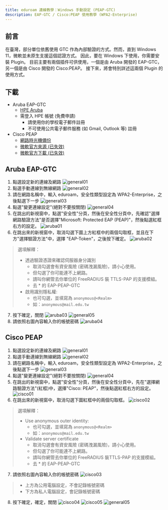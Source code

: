 ```yaml
---
title: eduroam 連線教學：Windows 手動設定 (PEAP-GTC)
description: EAP-GTC / Cisco:PEAP 使用教學 (WPA2-Enterprise)
---
```


## 前言
在臺灣，部分單位依舊使用 GTC 作為內部驗證的方式。然而，直到 Windows 11，微軟並未原生支援這個認證方式。
因此，要在 Windows 下使用，你需要安裝 Plugin。
目前主要有兩個插件可供使用，一個是由 Aruba 開發的 EAP-GTC，另一個是由 Cisco 開發的 Cisco:PEAP。
接下來，將會特別詳述這兩個 Plugin 的使用方式。

## 下載
- Aruba EAP-GTC
    - [HPE Aruba](https://networkingsupport.hpe.com/downloads/software/RmlsZTo4N2FlMjE3ZS01NWUyLTExZWItYjM5Ni01ZmMzMWE3Y2ZkZWE%3D)
    - 需登入 HPE 帳號 (免費申請)
        - 請使用你的學校電子郵件註冊
        - 不可使用公共電子郵件服務 (如 Gmail, Outlook 等) 註冊
- Cisco PEAP
    - [網路時光機備份](https://web.archive.org/web/20200803205214if_/https://download.microsoft.com/download/8/2/E/82EEFB07-1AB3-4557-B654-B34D64C9DD94/Cisco_EAP_Supplicant_Installer_v1.zip)
    - [微軟官方來源 (已失效)](https://www.microsoft.com/en-us/download/details.aspx?id=46703)
    - [微軟官方下載 (已失效)](https://download.microsoft.com/download/8/2/E/82EEFB07-1AB3-4557-B654-B34D64C9DD94/Cisco_EAP_Supplicant_Installer_v1.zip)
## Aruba EAP-GTC
1. 點選設定新的連線及網路
![general01](winmanual/general01.png)
2. 點選手動連線到無線網路
![general02](winmanual/general02.png)
3. 請在網路名稱中，輸入 eduroam，安全性類型設定為 WPA2-Enterprise，之後點選下一步
![general03](winmanual/general03.png)
4. 點選"變更連線設定"(絕對不要按關閉)
![general04](winmanual/general04.png)
5. 在跳出的新視窗中，點選"安全性"分頁，然後在安全性分頁中，先確認"選擇網路驗證方法"是否選擇"Microsoft: Protected EAP (PEAP)"，然後點選紅框右方的設定。
![aruba01](winmanual/aruba01.png)
6. 在跳出來的新視窗中，取消勾選下圖上方紅框中的兩個勾取框，並且在下方"選擇驗證方法"中，選擇 "EAP-Token"，之後按下確定。
![aruba02](winmanual/aruba02.png)
> 選項解釋：
> - 透過驗證憑證來確認伺服器身分識別
>   - 取消勾選會有資安風險 (密碼洩漏風險)，請小心使用。
>   - 但勾選了你可能連不上網路。
>   - 請叫你網管去你單位的 FreeRADIUS 裝 TTLS-PAP 的支援模組。
>   - 去 * 的 EAP-PEAP-GTC
> - 啟用識別隱私權:
>   - 也可勾選，並填寫為 `anonymous@<Realm>`
>   - 如：`anonymous@mail.edu.tw`
7. 按下確定，關閉
![aruba03](winmanual/aruba03.png)
![general05](winmanual/general05.png)
8. 請依照右圖內容輸入你的帳號密碼
![aruba04](winmanual/aruba04.png)

## Cisco PEAP
1. 點選設定新的連線及網路
![general01](winmanual/general01.png)
2. 點選手動連線到無線網路
![general02](winmanual/general02.png)
3. 請在網路名稱中，輸入 eduroam，安全性類型設定為 WPA2-Enterprise，之後點選下一步
![general03](winmanual/general03.png)
4. 點選"變更連線設定"(絕對不要按關閉)
![general04](winmanual/general04.png)
5. 在跳出的新視窗中，點選"安全性"分頁，然後在安全性分頁中，先在"選擇網路驗證方法"(紅框)中，選擇"Cisco: PEAP"，然後點選紅框右方的設定。
![cisco01](winmanual/cisco01.png)
6. 在跳出來的新視窗中，取消勾選下圖紅框中的兩個勾取框。
![cisco02](winmanual/cisco02.png)
> 選項解釋：
> - Use anonymous outer identity:
>    - 也可勾選，並填寫為 `anonymous@<Realm>`
>   - 如：`anonymous@mail.edu.tw`
> - Validate server certificate
>   - 取消勾選會有資安風險 (密碼洩漏風險)，請小心使用。
>   - 但勾選了你可能連不上網路。
>   - 請叫你網管去你單位的 FreeRADIUS 裝TTLS-PAP 的支援模組。
>   - 去 * 的 EAP-PEAP-GTC
7. 請依照右圖內容輸入你的帳號密碼
![cisco03](winmanual/cisco03.png)
> - 上方為公用電腦設定，不會記錄帳號密碼
> - 下方為私人電腦設定，會記錄帳號密碼
8. 按下確定，確定，關閉
![cisco04](winmanual/cisco04.png)
![cisco05](winmanual/cisco05.png)
![general05](winmanual/general05.png)